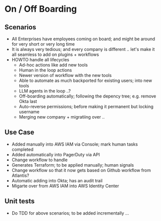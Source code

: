 # On / Off Boarding

## Scenarios

- All Enterprises have employees coming on board; and might be around for very short or very long time
- It is always very tedious; and every company is different .. let's make it all seamless to add on plugins + workflows 
- HOWTO handle all lifecycles
	- Ad-hoc actions like add new tools
	- Human in the loop actions
	- Newer version of workflow with the new tools
	- Able to automate as much backported for existing users; into new tools
	- LLM agents in the loop ..?
	- Off-boarding automatically; following the depency tree; e.g. remove Okta last
	- Auto-reverse permissions; before making it permanent but locking username
	- Merging new company + migratiing over ..

## Use Case

- Added manually into AWS IAM via Console; mark human tasks completed
- Added automatically into PagerDuty via API
- Change workflow to handle 
- Generates Terraform; to be applied manually; human signals
- Change workflow so that it now gets based on Github workflow from Atlantis?
- Automatic adding into Okta; has an audit trail
- Migarte over from AWS IAM into AWS Identity Center

## Unit tests

- Do TDD for above scenarios; to be added incrementally ...
